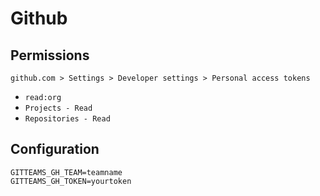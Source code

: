 # Github

## Permissions

`github.com > Settings > Developer settings > Personal access tokens`

 - `read:org`
 - `Projects - Read`
 - `Repositories - Read`

## Configuration

```
GITTEAMS_GH_TEAM=teamname
GITTEAMS_GH_TOKEN=yourtoken
```
